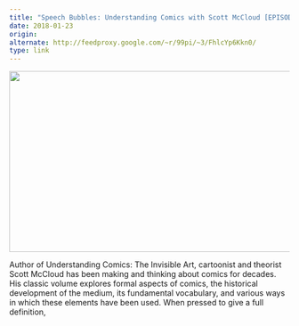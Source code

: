 ```yaml
---
title: "Speech Bubbles: Understanding Comics with Scott McCloud [EPISODE]"
date: 2018-01-23
origin: 
alternate: http://feedproxy.google.com/~r/99pi/~3/FhlcYp6Kkn0/
type: link
---
```


<p><img sizes="(max-width: 600px) 100vw, 600px" src="https://99percentinvisible.org/app/uploads/2018/01/persopolis-600x325.jpg" width="600" alt="" srcset="https://99percentinvisible.org/app/uploads/2018/01/persopolis-600x325.jpg 600w, https://99percentinvisible.org/app/uploads/2018/01/persopolis-300x162.jpg 300w, https://99percentinvisible.org/app/uploads/2018/01/persopolis-728x394.jpg 728w, https://99percentinvisible.org/app/uploads/2018/01/persopolis.jpg 1024w" class="wp-post-image" height="325"></p>Author of Understanding Comics: The Invisible Art, cartoonist and theorist Scott McCloud has been making and thinking about comics for decades. His classic volume explores formal aspects of comics, the historical development of the medium, its fundamental vocabulary, and various ways in which these elements have been used. When pressed to give a full definition,